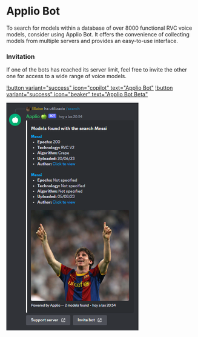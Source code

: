 # Applio Bot

To search for models within a database of over 8000 functional RVC voice models, consider using Applio Bot. It offers the convenience of collecting models from multiple servers and provides an easy-to-use interface.

### Invitation

If one of the bots has reached its server limit, feel free to invite the other one for access to a wide range of voice models.

[!button variant="success" icon="copilot" text="Applio Bot"](https://discord.com/oauth2/authorize?client_id=1144714449563955302&permissions=2147871809&scope=bot) [!button variant="success" icon="beaker" text="Applio Bot Beta"](https://discord.com/api/oauth2/authorize?client_id=1150834440973594784&permissions=277028849729&scope=bot)

![](../assets/applio_bot.png)
